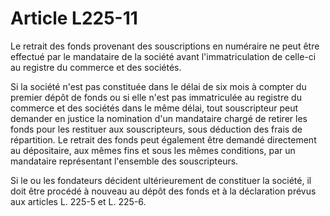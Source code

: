 # Article L225-11

Le retrait des fonds provenant des souscriptions en numéraire ne peut être effectué par le mandataire de la société avant l'immatriculation de celle-ci au registre du commerce et des sociétés.

Si la société n'est pas constituée dans le délai de six mois à compter du premier dépôt de fonds ou si elle n'est pas immatriculée au registre du commerce et des sociétés dans le même délai, tout souscripteur peut demander en justice la nomination d'un mandataire chargé de retirer les fonds pour les restituer aux souscripteurs, sous déduction des frais de répartition. Le retrait des fonds peut également être demandé directement au dépositaire, aux mêmes fins et sous les mêmes conditions, par un mandataire représentant l'ensemble des souscripteurs.

Si le ou les fondateurs décident ultérieurement de constituer la société, il doit être procédé à nouveau au dépôt des fonds et à la déclaration prévus aux articles L. 225-5 et L. 225-6.
